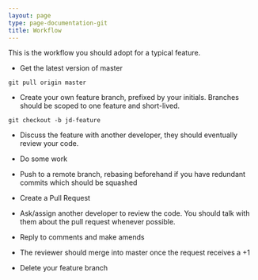 ```yaml
---
layout: page
type: page-documentation-git
title: Workflow
---
```


<p class="mb-">This is the workflow you should adopt for a typical feature.</p>

- Get the latest version of master

<pre>
<code>git pull origin master</code>
</pre>

- Create your own feature branch, prefixed by your initials. Branches should be scoped to one feature and short-lived.

<pre>
<code>git checkout -b jd-feature</code>
</pre>

- Discuss the feature with another developer, they should eventually review your code.

- Do some work

- Push to a remote branch, rebasing beforehand if you have redundant commits which should be squashed

- Create a Pull Request

- Ask/assign another developer to review the code. You should talk with them about the pull request whenever possible.

- Reply to comments and make amends

- The reviewer should merge into master once the request receives a +1

- Delete your feature branch
